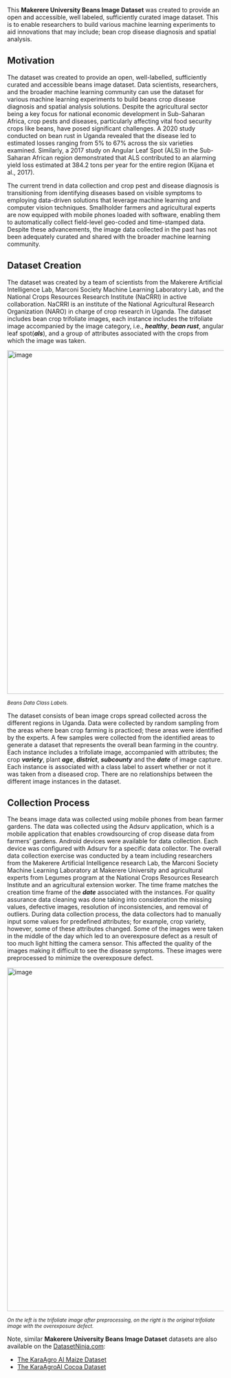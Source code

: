 This **Makerere University Beans Image Dataset** was created to provide an open and accessible, well labeled, sufficiently curated image dataset. This is to enable researchers to build various machine learning experiments to aid innovations that may include; bean crop disease diagnosis and spatial analysis.

## Motivation

The dataset was created to provide an open, well-labelled, sufficiently curated and accessible beans image dataset. Data scientists, researchers, and the broader machine learning community can use the dataset for various machine learning experiments to build beans crop disease diagnosis and spatial analysis solutions. Despite the agricultural sector being a key focus for national economic development in Sub-Saharan Africa, crop pests and diseases, particularly affecting vital food security crops like beans, have posed significant challenges. A 2020 study conducted on bean rust in Uganda revealed that the disease led to estimated losses ranging from 5% to 67% across the six varieties examined. Similarly, a 2017 study on Angular Leaf Spot (ALS) in the Sub-Saharan African region demonstrated that ALS contributed to an alarming yield loss estimated at 384.2 tons per year for the entire region (Kijana et al., 2017).

The current trend in data collection and crop pest and disease diagnosis is transitioning from identifying diseases based on visible symptoms to employing data-driven solutions that leverage machine learning and computer vision techniques. Smallholder farmers and agricultural experts are now equipped with mobile phones loaded with software, enabling them to automatically collect field-level geo-coded and time-stamped data. Despite these advancements, the image data collected in the past has not been adequately curated and shared with the broader machine learning community.

## Dataset Creation

The dataset was created by a team of scientists from the Makerere Artificial Intelligence Lab, Marconi Society Machine Learning Laboratory Lab, and the National Crops Resources Research Institute (NaCRRI) in active collaboration. NaCRRI is an institute of the National Agricultural Research Organization (NARO) in charge of crop research in Uganda. The dataset includes bean crop trifoliate images, each instance includes the trifoliate image accompanied by the image category, i.e., ***healthy***, ***bean rust***, angular leaf spot(***als***), and a group of attributes associated with the crops from which the image was taken. 

<img src="https://user-images.githubusercontent.com/120389559/298026849-00c0a31e-152b-40cc-b1e2-364ba260147a.png" alt="image" width="800">

<span style="font-size: smaller; font-style: italic;">Beans Data Class Labels.</span>

The dataset consists of bean image crops spread collected across the different regions in Uganda. Data were collected by random sampling from the areas where bean crop farming is practiced; these areas were identified by the experts. A few samples were collected from the identified areas to generate a dataset that represents the overall bean farming in the country. Each instance includes a trifoliate image, accompanied with attributes; the crop ***variety***, plant ***age***, ***district***, ***subcounty*** and the ***date*** of image capture. Each instance is associated with a class label to assert whether or not it was taken from a diseased crop. There are no relationships between the different image instances in the dataset.

## Collection Process

The beans image data was collected using mobile phones from bean farmer gardens. The data was collected using the Adsurv application, which is a mobile application that enables crowdsourcing of crop disease data from farmers’ gardens. Android devices were available for data collection. Each device was configured
with Adsurv for a specific data collector. The overall data collection exercise was conducted by a team including researchers from the Makerere Artificial Intelligence research Lab, the Marconi Society Machine Learning Laboratory at Makerere University and agricultural experts from Legumes program at the National Crops Resources Research Institute and an agricultural extension worker. The time frame matches the creation time frame of the ***date*** associated with the instances. For quality assurance data cleaning was done taking into consideration the missing values, defective images, resolution of inconsistencies, and removal of outliers. During data collection process, the data collectors had to manually input some values for predefined attributes; for example, crop variety, however, some of these attributes changed. Some of the images were taken in the middle of the day which led to an overexposure defect as a result of too much light hitting the camera sensor. This affected the quality of the images making it difficult to see the disease symptoms. These images were preprocessed to minimize the overexposure defect.

<img src="https://user-images.githubusercontent.com/120389559/298027417-a478b366-a1c1-4331-a85f-02fc11ba038b.png" alt="image" width="800">

<span style="font-size: smaller; font-style: italic;">On the left is the trifoliate image after preprocessing, on the right is the original trifoliate image with the overexposure defect.</span>

Note, similar **Makerere University Beans Image Dataset** datasets are also available on the [DatasetNinja.com](https://datasetninja.com/):

- [The KaraAgro AI Maize Dataset](https://datasetninja.com/kara-agro-ai-maize)
- [The KaraAgroAI Cocoa Dataset](https://datasetninja.com/kara-agro-ai-cocoa)
